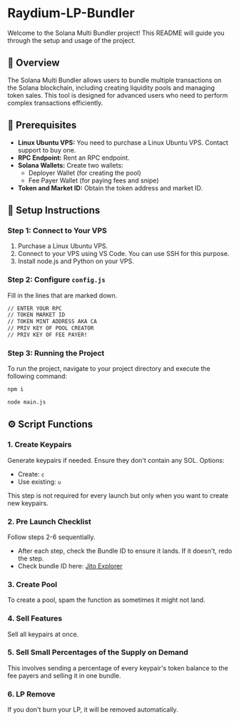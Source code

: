 
# Raydium-LP-Bundler

Welcome to the Solana Multi Bundler project! This README will guide you through the setup and usage of the project.

## 🚀 Overview
The Solana Multi Bundler allows users to bundle multiple transactions on the Solana blockchain, including creating liquidity pools and managing token sales. This tool is designed for advanced users who need to perform complex transactions efficiently.

## 📝 Prerequisites
- **Linux Ubuntu VPS:** You need to purchase a Linux Ubuntu VPS. Contact support to buy one.
- **RPC Endpoint:** Rent an RPC endpoint. 
- **Solana Wallets:** Create two wallets:
  - Deployer Wallet (for creating the pool)
  - Fee Payer Wallet (for paying fees and snipe)
- **Token and Market ID:** Obtain the token address and market ID.

## 🔧 Setup Instructions

### Step 1: Connect to Your VPS
1. Purchase a Linux Ubuntu VPS.
2. Connect to your VPS using VS Code. You can use SSH for this purpose.
3. Install node.js and Python on your VPS.

### Step 2: Configure `config.js`
Fill in the lines that are marked down.
```bash
// ENTER YOUR RPC
// TOKEN MARKET ID
// TOKEN MINT ADDRESS AKA CA
// PRIV KEY OF POOL CREATOR
// PRIV KEY OF FEE PAYER!
```

### Step 3: Running the Project
To run the project, navigate to your project directory and execute the following command:
```bash
npm i
```
```bash
node main.js
```
## ⚙️ Script Functions

### 1. Create Keypairs
Generate keypairs if needed. Ensure they don't contain any SOL. Options:
- Create: `c`
- Use existing: `u`

This step is not required for every launch but only when you want to create new keypairs.

### 2. Pre Launch Checklist
Follow steps 2-6 sequentially.
- After each step, check the Bundle ID to ensure it lands. If it doesn't, redo the step.
- Check bundle ID here: [Jito Explorer](https://explorer.jito.wtf/)

### 3. Create Pool
To create a pool, spam the function as sometimes it might not land.

### 4. Sell Features
Sell all keypairs at once.

### 5. Sell Small Percentages of the Supply on Demand
This involves sending a percentage of every keypair's token balance to the fee payers and selling it in one bundle.

### 6. LP Remove
If you don't burn your LP, it will be removed automatically.


